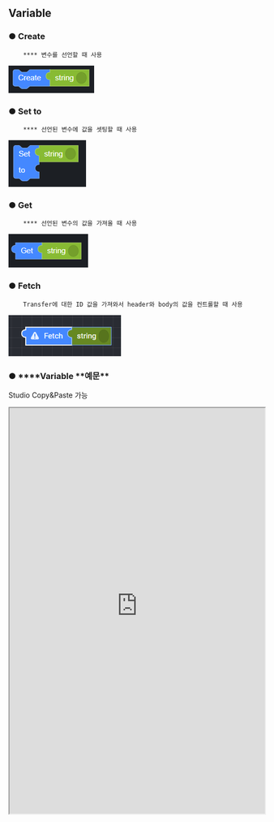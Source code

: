 ## Variable

### ● **Create**

        **** 변수를 선언할 때 사용

![](../../../img/assets/image%20%2873%29.png)

### ● **Set to**

        **** 선언된 변수에 값을 셋팅할 때 사용

![](../../../img/assets/image%20%2875%29.png)

### ● **Get**

        **** 선언된 변수의 값을 가져올 때 사용

![](../../../img/assets/image%20%28157%29.png)

### ● **Fetch**

        Transfer에 대한 ID 값을 가져와서 header와 body의 값을 컨트롤할 때 사용

![](../../../img/assets/image%20%28162%29.png)

### ● \***\*Variable **예문\*\*

<p class='comment'>Studio Copy&Paste 가능</p>
<iframe
    src="https://d1sxhpvag16wqc.cloudfront.net/v3.1.0/variable/variable_example"
    width="100%"
    height="800px"
    allow=""
    sandbox="allow-scripts allow-same-origin" />
<div class="display-pdf">
    <p><img src="../../../img/assets/image%20%28176%29.png" alt="" /></p>
    <p><img src="../../../img/assets/image%20%2866%29.png" alt="" /></p>
    <p><img src="../../../img/assets/image%20%2882%29.png" alt="" /></p>
</div>

### ● \***\*Variable **결과\*\*

```text
{
  "result": {
    "reqVal": "Hello SyncTree!",
    "responseOperator": {
      "_id": "2e120f5b4d34c678833c354541a74e10",
      "_rev": 3,
      "name": "helloworld",
      "data": "{\"Commodity_Id\":7,\"Commodity_Code\":\"com-code1\",\"Commodity_Name\":\"com-name1\",\"Commodity_Group_1_Id\":123,\"Commodity_Group_2_Id\":456,\"Commodity_Description\":\"com-desc1\",\"External_Ref\":\"com-extref\",\"Status_Enum\":true,\"Created_By\":999,\"Created_Datetime\":\"2020-11-03T00:00:00\",\"Modified_By\":null,\"Modified_Datetime\":\"1900-01-01T00:00:00\",\"Lock_Id\":888}",
      "updated": "2020-11-03T14:38:39.753Z"
    }
  }
}

// Console
[21.09.16 16:01:14] [INFO] {"request":{"header":{"Content-Type":"application\/json"},"body":{"reqVal":"Hello SyncTree!"}}}
[21.09.16 16:01:14] [INFO] {"request":{"header":[],"body":[]},"response":{"status_code":200,"header":{"Server":["Cowboy"],"Connection":["keep-alive"],"X-Powered-By":["Express"],"Access-Control-Allow-Origin":["*"],"Access-Control-Allow-Headers":["Content-Type, X-Requested-With"],"Access-Control-Allow-Methods":["GET, PUT, DELETE, OPTIONS"],"Content-Type":["application\/json; charset=utf-8"],"Content-Length":["502"],"Etag":["W\/\"1f6-l3Diy2a2dp9GEFi4Bx5Z1jCsll8\""],"Vary":["Accept-Encoding"],"Date":["Thu, 16 Sep 2021 07:01:14 GMT"],"Via":["1.1 vegur"]},"body":{"_id":"2e120f5b4d34c678833c354541a74e10","_rev":3,"name":"helloworld","data":"{\"Commodity_Id\":7,\"Commodity_Code\":\"com-code1\",\"Commodity_Name\":\"com-name1\",\"Commodity_Group_1_Id\":123,\"Commodity_Group_2_Id\":456,\"Commodity_Description\":\"com-desc1\",\"External_Ref\":\"com-extref\",\"Status_Enum\":true,\"Created_By\":999,\"Created_Datetime\":\"2020-11-03T00:00:00\",\"Modified_By\":null,\"Modified_Datetime\":\"1900-01-01T00:00:00\",\"Lock_Id\":888}","updated":"2020-11-03T14:38:39.753Z"}}}
```
